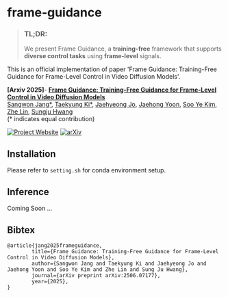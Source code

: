 # frame-guidance
> ### TL;DR:
> We present Frame Guidance, a **training-free** framework that supports **diverse control tasks** using **frame-level** signals.

This is an official implementation of paper 'Frame Guidance: Training-Free Guidance for Frame-Level Control in Video Diffusion Models'.

**[Arxiv 2025]**- **[Frame Guidance: Training-Free Guidance for Frame-Level Control in Video Diffusion Models](https://arxiv.org/abs/2506.07177)**
<br/>
[Sangwon Jang*](https://agwmon.github.io/), [Taekyung Ki*](https://choi403.github.io/), [Jaehyeong Jo](http://harryjo97.github.io/), [Jaehong Yoon](https://jaehong31.github.io/), [Soo Ye Kim](https://sites.google.com/view/sooyekim), [Zhe Lin](https://sites.google.com/site/zhelin625/home), [Sungju Hwang](http://www.sungjuhwang.com/)
<br/>(* indicates equal contribution)

[![Project Website](https://img.shields.io/badge/Project-Website-orange)](https://frame-guidance-video.github.io/) [![arXiv](https://img.shields.io/badge/arXiv-2506.07177-b31b1b.svg)](https://arxiv.org/abs/2506.07177)

## Installation
Please refer to ```setting.sh``` for conda environment setup.

## Inference
Coming Soon ...
## Bibtex
```
@article{jang2025frameguidance,
        title={Frame Guidance: Training-Free Guidance for Frame-Level Control in Video Diffusion Models}, 
        author={Sangwon Jang and Taekyung Ki and Jaehyeong Jo and Jaehong Yoon and Soo Ye Kim and Zhe Lin and Sung Ju Hwang},
        journal={arXiv preprint arXiv:2506.07177},
        year={2025},
}
```

